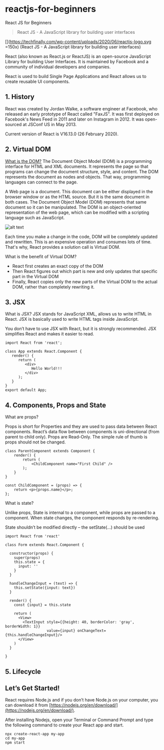 # reactjs-for-beginners
React JS for Beginners

> React JS - A JavaScript library for building user interfaces

[](https://techfinally.com/wp-content/uploads/2020/06/reactjs-logo.svg =150x) (React JS - A JavaScript library for building user interfaces)

React (also known as React.js or ReactJS) is an open-source JavaScript Library for building User Interfaces. It is maintained by Facebook and a community of individual developers and companies.

React is used to build Single Page Applications and React allows us to create reusable UI components.

## 1. History

React was created by Jordan Walke, a software engineer at Facebook, who released an early prototype of React called "FaxJS". It was first deployed on Facebook's News Feed in 2011 and later on Instagram in 2012. It was open-sourced at JSConf US in May 2013.

Current version of React is V16.13.0 (26 February 2020).

## 2. Virtual DOM

[What is the DOM?](https://developer.mozilla.org/en-US/docs/Web/API/Document_Object_Model/Introduction) The Document Object Model (DOM) is a programming interface for HTML and XML documents. It represents the page so that programs can change the document structure, style, and content. The DOM represents the document as nodes and objects. That way, programming languages can connect to the page.

A Web page is a document. This document can be either displayed in the browser window or as the HTML source. But it is the same document in both cases. The Document Object Model (DOM) represents that same document so it can be manipulated. The DOM is an object-oriented representation of the web page, which can be modified with a scripting language such as JavaScript.

![alt text](https://upload.wikimedia.org/wikipedia/commons/thumb/5/5a/DOM-model.svg/220px-DOM-model.svg.png "Tree Structure of the Document Object Model")

Each time you make a change in the code, DOM will be completely updated and rewritten. This is an expensive operation and consumes lots of time. That's why, React provides a solution call is Virtual DOM.

What is the benefit of Virtual DOM?
- React first creates an exact copy of the DOM
- Then React figures out which part is new and only updates that specific part in the Virtual DOM
- Finally, React copies only the new parts of the Virtual DOM to the actual DOM, rather than completely rewriting it.

## 3. JSX

What is JSX? JSX stands for JavaScript XML, allows us to write HTML in React. JSX is basically used to write HTML tags inside JavaScript.

You don’t have to use JSX with React, but it is strongly recommended. JSX simplifies React and makes it easier to read.

```
import React from 'react';

class App extends React.Component {
   render() {
      return (
         <div>
            Hello World!!!
         </div>
      );
   }
}
export default App;
```

## 4. Components, Props and State

What are props?

Props is short for Properties and they are used to pass data between React components. React’s data flow between components is uni-directional (from parent to child only).
Props are Read-Only. The simple rule of thumb is props should not be changed.

```
class ParentComponent extends Component {    
    render() {    
        return (        
            <ChildComponent name="First Child" />    
        );  
    }
}

const ChildComponent = (props) => {    
    return <p>{props.name}</p>; 
};
```

What is state? 

Unlike props, State is internal to a component, while props are passed to a component. When state changes, the component responds by re-rendering.

State shouldn’t be modified directly – the setState(...) should be used

```
import React from 'react'

class Form extends React.Component {

  constructor(props) {
    super(props)
    this.state = {
      input: ''
    }
  }

  handleChangeInput = (text) => {
    this.setState({input: text})
  }

  render() {
    const {input} = this.state

    return (
      <View>
        <TextInput style={{height: 40, borderColor: 'gray', borderWidth: 1}}
                   value={input} onChangeText={this.handleChangeInput}/>
      </View>
    )
  }

}
```

## 5. Lifecycle


## Let’s Get Started!

React requires Node.js and if you don’t have Node.js on your computer, you can download it from [https://nodejs.org/en/download/](https://nodejs.org/en/download/).

After installing Nodejs, open your Terminal or Command Prompt and type the following command to create your React app and start.

```
npx create-react-app my-app
cd my-app
npm start
```
